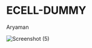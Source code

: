# ECELL-DUMMY

Aryaman 

![Screenshot (5)](https://user-images.githubusercontent.com/62796380/129458545-38a1aa4e-98c4-4c7e-a62b-06ae9a21156c.png)
